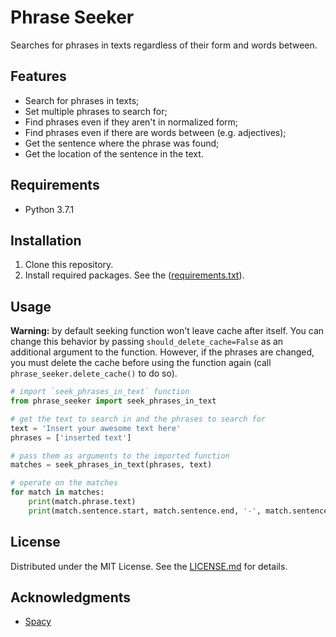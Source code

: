 # Phrase Seeker

Searches for phrases in texts regardless of their form and words between.

## Features

- Search for phrases in texts;
- Set multiple phrases to search for;
- Find phrases even if they aren't in normalized form;
- Find phrases even if there are words between (e.g. adjectives);
- Get the sentence where the phrase was found;
- Get the location of the sentence in the text.

## Requirements

- Python 3.7.1

## Installation

1. Clone this repository.
2. Install required packages. See the ([requirements.txt](requirements.txt)).

## Usage

**Warning:** by default seeking function won't leave cache after itself. You can change this behavior by passing `should_delete_cache=False` as an additional argument to the function. However, if the phrases are changed, you must delete the cache before using the function again (call `phrase_seeker.delete_cache()` to do so).

```python
# import `seek_phrases_in_text` function
from phrase_seeker import seek_phrases_in_text

# get the text to search in and the phrases to search for
text = 'Insert your awesome text here'
phrases = ['inserted text']

# pass them as arguments to the imported function
matches = seek_phrases_in_text(phrases, text)

# operate on the matches
for match in matches:
    print(match.phrase.text)
    print(match.sentence.start, match.sentence.end, '-', match.sentence.text)
```

## License

Distributed under the MIT License. See the [LICENSE.md](LICENSE.md) for details.

## Acknowledgments

- [Spacy](https://github.com/explosion/spaCy)
